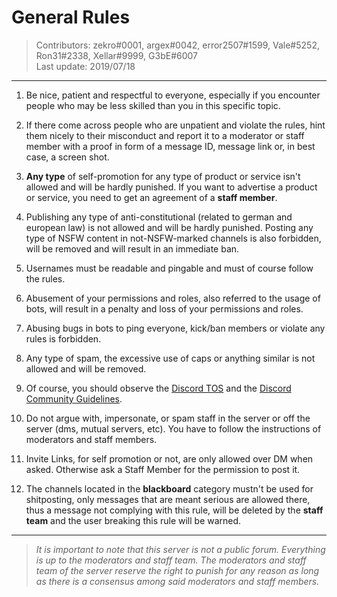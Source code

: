# General Rules
> Contributors: zekro#0001, argex#0042, error2507#1599, Vale#5252, Ron31#2338, Xellar#9999, G3bE#6007  
> Last update:  2019/07/18

---

1. Be nice, patient and respectful to everyone, especially if you encounter people who may be less skilled than you in this specific topic.

2. If there come across people who are unpatient and violate the rules, hint them nicely to their misconduct and report it to a moderator or staff member with a proof in form of a message ID, message link or, in best case, a screen shot.

3. **Any type** of self-promotion for any type of product or service isn't allowed and will be hardly punished. If you want to advertise a product or service, you need to get an agreement of a **staff member**.

4. Publishing any type of anti-constitutional (related to german and european law) is not allowed and will be hardly punished. Posting any type of NSFW content in not-NSFW-marked channels is also forbidden, will be removed and will result in an immediate ban.

5. Usernames must be readable and pingable and must of course follow the rules.

6. Abusement of your permissions and roles, also referred to the usage of bots, will result in a penalty and loss of your permissions and roles.

7. Abusing bugs in bots to ping everyone, kick/ban members or violate any rules is forbidden.

8. Any type of spam, the excessive use of caps or anything similar is not allowed and will be removed.

9. Of course, you should observe the [Discord TOS](https://discordapp.com/terms) and the [Discord Community Guidelines](https://discordapp.com/guidelines).

10. Do not argue with, impersonate, or spam staff in the server or off the server (dms, mutual servers, etc). You have to follow the instructions of moderators and staff members.

11. Invite Links, for self promotion or not, are only allowed over DM when asked. Otherwise ask a Staff Member for the permission to post it. 

12. The channels located in the **blackboard** category mustn't be used for shitposting, only messages that are meant serious are allowed there, thus a message not complying with this rule, will be deleted by the **staff team** and the user breaking this rule will be warned.

---

> *It is important to note that this server is not a public forum. Everything is up to the moderators and staff team. The moderators and staff team of the server reserve the right to punish for any reason as long as there is a consensus among said moderators and staff members.*
